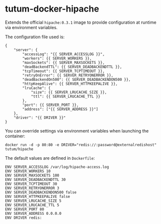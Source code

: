 tutum-docker-hipache
====================

Extends the official `hipache:0.3.1` image to provide configuration at runtime via environment variables.

The configuration file used is:

	{
	    "server": {
	        "accessLog": "{{ SERVER_ACCESSLOG }}",
	        "workers": {{ SERVER_WORKERS }},
	        "maxSockets": {{ SERVER_MAXSOCKETS }},
	        "deadBackendTTL": {{ SERVER_DEADBACKENDTTL }},
	        "tcpTimeout": {{ SERVER_TCPTIMEOUT }},
	        "retryOnError": {{ SERVER_RETRYONERROR }},
	        "deadBackendOn500": {{ SERVER_DEADBACKENDON500 }},
	        "httpKeepAlive": {{ SERVER_HTTPKEEPALIVE }},
	        "lruCache": {
	            "size": {{ SERVER_LRUCACHE_SIZE }},
	            "ttl": {{ SERVER_LRUCACHE_TTL }}
	        },
	        "port": {{ SERVER_PORT }},
	        "address": ["{{ SERVER_ADDRESS }}"]
	    },
	    "driver": "{{ DRIVER }}"
	}

You can override settings via environment variables when launching the container:

	docker run -d -p 80:80 -e DRIVER="redis://:password@externalredishost" tutum/hipache

The default values are defined in `Dockerfile`:

	ENV SERVER_ACCESSLOG /var/log/hipache-access.log
	ENV SERVER_WORKERS 10
	ENV SERVER_MAXSOCKETS 100
	ENV SERVER_DEADBACKENDTTL 30
	ENV SERVER_TCPTIMEOUT 30
	ENV SERVER_RETRYONERROR 3
	ENV SERVER_DEADBACKENDON500 false
	ENV SERVER_HTTPKEEPALIVE false
	ENV SERVER_LRUCACHE_SIZE 5
	ENV SERVER_LRUCACHE_TTL 5
	ENV SERVER_PORT 80
	ENV SERVER_ADDRESS 0.0.0.0
	ENV DRIVER redis:

